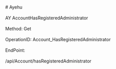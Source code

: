 <br>#     Ayehu</br>
<br>AY AccountHasRegisteredAdministrator</br>
<br>Method: Get</br>
<br>OperationID: Account_HasRegisteredAdministrator</br>
<br>EndPoint:</br>
<br>/api/Account/hasRegisteredAdministrator</br>
